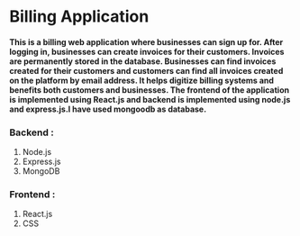 <h1>Billing Application</h1>
<h4>
This is a billing web application where businesses can sign up for.
After logging in, businesses can create invoices for their customers. 
Invoices are permanently stored  in the database. Businesses can find 
invoices created for their customers and customers can find all invoices 
created on the platform by email address. It helps digitize billing 
systems and benefits both customers and businesses.
The frontend of the application is implemented using React.js and backend 
is implemented using node.js and express.js.I have used mongoodb as database.
</h4>
<h3>Backend :</h3>
<ol>
<li>Node.js</li>
<li>Express.js</li>
<li>MongoDB</li>
</ol>
<h3>Frontend :</h3>
<ol>
<li>React.js</li>
<li>CSS</li>
</ol>
